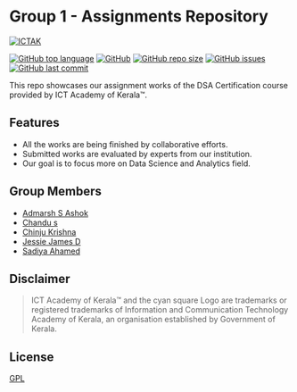 # Group 1 - Assignments Repository

[![ICTAK](https://telegra.ph/file/b46bdccfc5b3715a88c35.png)](https://ictkerala.org/)

[![GitHub top language](https://img.shields.io/github/languages/top/FlareWings/Group-Assignments?color=green&style=flat-square)](https://github.com/FlareWings/Group-Assignments) [![GitHub](https://img.shields.io/github/license/FlareWings/Group-Assignments?color=blue&style=flat-square)](https://github.com/FlareWings/Group-Assignments/blob/main/LICENSE) [![GitHub repo size](https://img.shields.io/github/repo-size/FlareWings/Group-Assignments?color=yellow&style=flat-square)](https://github.com/FlareWings/Group-Assignments) [![GitHub issues](https://img.shields.io/github/issues/FlareWings/Group-Assignments?color=red&style=flat-square)](https://github.com/FlareWings/Group-Assignments/issues) [![GitHub last commit](https://img.shields.io/github/last-commit/FlareWings/Group-Assignments?color=9cf&style=flat-square)](https://github.com/FlareWings/Group-Assignments)

This repo showcases our assignment works of the DSA Certification course provided by ICT Academy of Kerala™.

## Features

- All the works are being finished by collaborative efforts.
- Submitted works are evaluated by experts from our institution.
- Our goal is to focus more on Data Science and Analytics field.

## Group Members

- [Admarsh S Ashok](https://github.com/Admarsh98)
- [Chandu s](https://github.com/FlareWings)
- [Chinju Krishna](https://github.com/krishnachinchu)
- [Jessie James D](https://github.com/jessiejamesd)
- [Sadiya Ahamed](https://github.com/SadiAhamed)

## Disclaimer

> ICT Academy of Kerala™ and the cyan square Logo 
> are trademarks or registered trademarks of Information and Communication Technology Academy of Kerala, 
> an organisation established by Government of Kerala.

## License
[GPL](https://choosealicense.com/licenses/gpl-3.0/)
